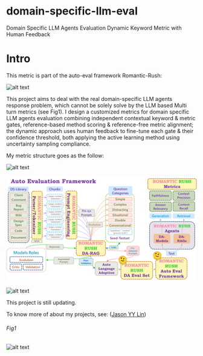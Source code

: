 # domain-specific-llm-eval
Domain Specific LLM Agents Evaluation Dynamic Keyword Metric with Human Feedback

# Intro

This metric is part of the auto-eval framework Romantic-Rush:

![alt text](image-1.png)

This project aims to deal with the real domain-specific LLM agents response problem, which cannot be solely solve by the LLM based Multi turn metrics (see Fig1). I design a customized metrics for domain specific LLM agents evaluation combining independent contextual keyword & metric gates, reference-based method scoring & reference-free metric alignment; the dynamic approach uses human feedback to fine-tune each gate & their confidence threshold, both applying the active learning method using uncertainty sampling compliance.

My metric structure goes as the follow:

![alt text](image-3.png)

![alt text](image.png)

![alt text](image-4.png)


This project is still updating.

To know more of about my projects, see: ([Jason YY Lin]())

###### Fig1

![alt text](image-2.png)
